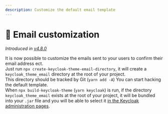 ```yaml
---
description: Customize the default email template
---
```


# 📧 Email customization

_Introduced in_ [_v4.8.0_](https://github.com/InseeFrLab/keycloakify/releases/tag/v4.8.0)

It is now possible to customize the emails sent to your users to confirm their email address ect.\
Just run `npx create-keycloak-theme-email-directory`, it will create a `keycloak_theme_email` directory at the root of your project.\
This directory should be tracked by Git (`yarn add -A`) You can start hacking the default template.\
When `npx build-keycloak-theme` (`yarn keycloak`) is run, if the directory `keycloak_theme_email` exists at the root of your project, it will be bundled into your `.jar` file and you will be able to select it [in the Keycloak administration pages](https://user-images.githubusercontent.com/6702424/164299589-75f8008b-b24e-4836-ad6b-72149bb55621.png).

